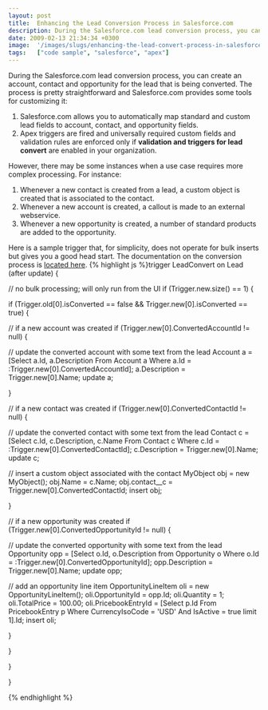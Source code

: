 ```yaml
---
layout: post
title:  Enhancing the Lead Conversion Process in Salesforce.com
description: During the Salesforce.com lead conversion process, you can create an account, contact and opportunity for the lead that is being converted. The process is pretty straightforward and Salesforce.com provides some tools for customizing it- 1. Salesforce.com allows you to automatically map standard and custom lead   fields to account, contact, and opportunity fields. 2. Apex triggers are fired and universally required custom fields and   validation rules are enforced only if validation and triggers 
date: 2009-02-13 21:34:34 +0300
image:  '/images/slugs/enhancing-the-lead-convert-process-in-salesforce.jpg'
tags:   ["code sample", "salesforce", "apex"]
---
```

<p>During the Salesforce.com lead conversion process, you can create an account, contact and opportunity for the lead that is being converted. The process is pretty straightforward and Salesforce.com provides some tools for customizing it:</p>
<ol>
 <li>Salesforce.com allows you to automatically map standard and custom lead fields to account, contact, and opportunity fields.</li>
 <li><span>Apex</span> triggers are fired and universally required custom fields and validation rules are enforced only if <strong>validation and triggers for lead convert</strong> are enabled in your organization.</li>
</ol>
However, there may be some instances when a use case requires more complex processing. For instance:
<ol>
 <li>Whenever a new contact is created from a lead, a custom object is created that is associated to the contact.</li>
 <li>Whenever a new account is created, a callout is made to an external webservice.</li>
 <li>Whenever a new opportunity is created, a number of standard products are added to the opportunity.</li>
</ol>
Here is a sample trigger that, for simplicity, does not operate for bulk inserts but gives you a good head start. The documentation on the conversion process is <a href="http://www.salesforce.com/us/developer/docs/apexcode/Content/apex_dml_convertLead.htm" target="_blank">located here</a>.
{% highlight js %}trigger LeadConvert on Lead (after update) {
 
 // no bulk processing; will only run from the UI
 if (Trigger.new.size() == 1) {

  if (Trigger.old[0].isConverted == false && Trigger.new[0].isConverted == true) {

 // if a new account was created
 if (Trigger.new[0].ConvertedAccountId != null) {

  // update the converted account with some text from the lead
  Account a = [Select a.Id, a.Description From Account a Where a.Id = :Trigger.new[0].ConvertedAccountId];
  a.Description = Trigger.new[0].Name;
  update a;

 }   

 // if a new contact was created
 if (Trigger.new[0].ConvertedContactId != null) {

  // update the converted contact with some text from the lead
  Contact c = [Select c.Id, c.Description, c.Name From Contact c Where c.Id = :Trigger.new[0].ConvertedContactId];
  c.Description = Trigger.new[0].Name;
  update c;

  // insert a custom object associated with the contact
  MyObject obj = new MyObject();
  obj.Name = c.Name;
  obj.contact__c = Trigger.new[0].ConvertedContactId;
  insert obj;

 }

 // if a new opportunity was created
 if (Trigger.new[0].ConvertedOpportunityId != null) {

  // update the converted opportunity with some text from the lead
  Opportunity opp = [Select o.Id, o.Description from Opportunity o Where o.Id = :Trigger.new[0].ConvertedOpportunityId];
  opp.Description = Trigger.new[0].Name;
  update opp;

  // add an opportunity line item
  OpportunityLineItem oli = new OpportunityLineItem();
  oli.OpportunityId = opp.Id;
  oli.Quantity = 1;
  oli.TotalPrice = 100.00;
  oli.PricebookEntryId = [Select p.Id From PricebookEntry p Where CurrencyIsoCode = 'USD' And IsActive = true limit 1].Id;
  insert oli;

 }   

  }

 } 

}

{% endhighlight %}

